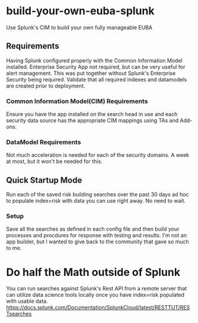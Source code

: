 # build-your-own-euba-splunk
Use Splunk's CIM to build your own fully manageable EUBA
## Requirements
Having Splunk configured properly with the Common Information Model installed. Enterprise Security App not required, but can be very useful for alert management. This was put together without Splunk's Enterprise Security being required. Validate that all required indexes and datamodels are created prior to deployment.
### Common Information Model(CIM) Requirements
Ensure you have the app installed on the search head in use and each security data source has the appropriate CIM mappings using TAs and Add-ons.
### DataModel Requirements
Not much acceleration is needed for each of the security domains. A week at most, but it won't be needed for this.
## Quick Startup Mode
Run each of the saved risk building searches over the past 30 days ad hoc to populate index=risk with data you can use right away. No need to wait.
### Setup
Save all the searches as defined in each config file and then build your processes and procdures for response with testing and results. I'm not an app builder, but I wanted to give back to the community that gave so much to me.
# Do half the Math outside of Splunk
You can run searches against Splunk's Rest API from a remote server that can utilize data science tools locally once you have index=risk populated with usable data. 
https://docs.splunk.com/Documentation/SplunkCloud/latest/RESTTUT/RESTsearches
